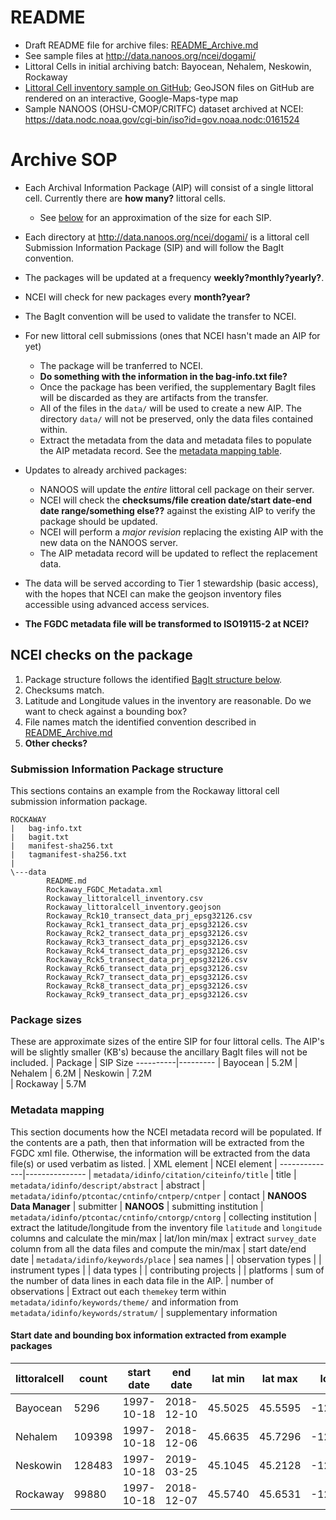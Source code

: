 # README

- Draft README file for archive files: [README_Archive.md](https://github.com/nanoos-pnw/NCEI-archiving/blob/master/DOGAMI/README_Archive.md)
- See sample files at http://data.nanoos.org/ncei/dogami/
- Littoral Cells in initial archiving batch: Bayocean, Nehalem, Neskowin, Rockaway
- [Littoral Cell inventory sample on GitHub](https://github.com/nanoos-pnw/NCEI-archiving/blob/master/DOGAMI/Bayocean_littoralcell_inventory.geojson); GeoJSON files on GitHub are rendered on an interactive, Google-Maps-type map
- Sample NANOOS (OHSU-CMOP/CRITFC) dataset archived at NCEI: https://data.nodc.noaa.gov/cgi-bin/iso?id=gov.noaa.nodc:0161524

# Archive SOP
* Each Archival Information Package (AIP) will consist of a single littoral cell. Currently there are **how many?** littoral cells.
  * See [below](#package-sizes) for an approximation of the size for each SIP.
* Each directory at http://data.nanoos.org/ncei/dogami/ is a littoral cell Submission Information Package (SIP) and will follow the BagIt convention.
* The packages will be updated at a frequency **weekly?monthly?yearly?**.
* NCEI will check for new packages every **month?year?**
* The BagIt convention will be used to validate the transfer to NCEI.
* For new littoral cell submissions (ones that NCEI hasn't made an AIP for yet)
  * The package will be tranferred to NCEI.
  * **Do something with the information in the bag-info.txt file?**
  * Once the package has been verified, the supplementary BagIt files will be discarded as they are artifacts from the transfer.
  * All of the files in the `data/` will be used to create a new AIP. The directory `data/` will not be preserved, only the data files contained within.
  * Extract the metadata from the data and metadata files to populate the AIP metadata record. See the [metadata mapping table](#metadata-mapping).
* Updates to already archived packages:
  * NANOOS will update the *entire* littoral cell package on their server.
  * NCEI will check the **checksums/file creation date/start date-end date range/something else??** against the existing AIP to verify the package should be updated.
  * NCEI will perform a *major revision* replacing the existing AIP with the new data on the NANOOS server.
  * The AIP metadata record will be updated to reflect the replacement data.
* The data will be served according to Tier 1 stewardship (basic access), with the hopes that NCEI can make the geojson inventory files accessible using advanced access services.
  
* **The FGDC metadata file will be transformed to ISO19115-2 at NCEI?**

## NCEI checks on the package
1. Package structure follows the identified [BagIt structure below](#submission-information-package-structure).
1. Checksums match.
1. Latitude and Longitude values in the inventory are reasonable. Do we want to check against a bounding box?
1. File names match the identified convention described in [README_Archive.md](https://github.com/nanoos-pnw/NCEI-archiving/blob/master/DOGAMI/README_Archive.md)
1. **Other checks?**

### Submission Information Package structure
This sections contains an example from the Rockaway littoral cell submission information package.
```
ROCKAWAY
|   bag-info.txt
|   bagit.txt
|   manifest-sha256.txt
|   tagmanifest-sha256.txt
|
\---data
        README.md
        Rockaway_FGDC_Metadata.xml
        Rockaway_littoralcell_inventory.csv
        Rockaway_littoralcell_inventory.geojson
        Rockaway_Rck10_transect_data_prj_epsg32126.csv
        Rockaway_Rck1_transect_data_prj_epsg32126.csv
        Rockaway_Rck2_transect_data_prj_epsg32126.csv
        Rockaway_Rck3_transect_data_prj_epsg32126.csv
        Rockaway_Rck4_transect_data_prj_epsg32126.csv
        Rockaway_Rck5_transect_data_prj_epsg32126.csv
        Rockaway_Rck6_transect_data_prj_epsg32126.csv
        Rockaway_Rck7_transect_data_prj_epsg32126.csv
        Rockaway_Rck8_transect_data_prj_epsg32126.csv
        Rockaway_Rck9_transect_data_prj_epsg32126.csv
```

### Package sizes
These are approximate sizes of the entire SIP for four littoral cells. The AIP's will be slightly smaller (KB's) because the ancillary BagIt files will not be included.
| Package | SIP Size
----------|---------
| Bayocean | 5.2M 
| Nehalem | 6.2M 
| Neskowin | 7.2M   
| Rockaway | 5.7M 

### Metadata mapping
This section documents how the NCEI metadata record will be populated. If the contents are a path, then that information will be extracted from the FGDC xml file. Otherwise, the information will be extracted from the data file(s) or used verbatim as listed.
| XML element | NCEI element |
--------------|---------------
| `metadata/idinfo/citation/citeinfo/title` | title
| `metadata/idinfo/descript/abstract` | abstract
| `metadata/idinfo/ptcontac/cntinfo/cntperp/cntper` | contact
| **NANOOS Data Manager** | submitter
| **NANOOS** | submitting institution
| `metadata/idinfo/ptcontac/cntinfo/cntorgp/cntorg` | collecting institution
| extract the latitude/longitude from the inventory file `latitude` and `longitude` columns and calculate the min/max | lat/lon min/max
| extract `survey_date` column from all the data files and compute the min/max | start date/end date
| `metadata/idinfo/keywords/place` | sea names
|  | observation types
|  | instrument types
|  | data types
|  | contributing projects
|  | platforms
| sum of the number of data lines in each data file in the AIP. | number of observations
| Extract out each `themekey` term within `metadata/idinfo/keywords/theme/` and information from `metadata/idinfo/keywords/stratum/` | supplementary information
 
#### Start date and bounding box information extracted from example packages
littoralcell | count |start date | end date | lat min | lat max | lon min | lon max
-------------|-------|-------|------|---------|---------|---------|--------	
Bayocean | 5296 | 1997-10-18 | 2018-12-10 | 45.5025 | 45.5595 | -123.9601 | -123.9506
Nehalem | 109398 | 1997-10-18 | 2018-12-06 | 45.6635 | 45.7296 | -123.9452 | -123.9399
Neskowin | 128483 | 1997-10-18 | 2019-03-25 | 45.1045 | 45.2128 | -123.9858 | -123.9690
Rockaway | 99880 | 1997-10-18 | 2018-12-07 | 45.5740 | 45.6531 | -123.9566 | -123.9419
